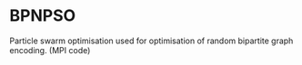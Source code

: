 BPNPSO
======

Particle swarm optimisation used for optimisation of random bipartite graph encoding. (MPI code)

